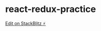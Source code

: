 # react-redux-practice

[Edit on StackBlitz ⚡️](https://stackblitz.com/edit/react-redux-practice-jab)
